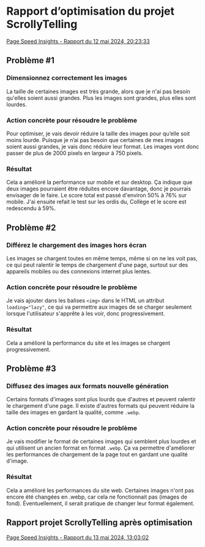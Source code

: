 # Rapport d’optimisation du projet ScrollyTelling

[Page Speed Insights - Rapport du 12 mai 2024, 20:23:33](https://pagespeed.web.dev/analysis/https-delphine-tim-momo-com/h6nzvjqsj1?form_factor=mobile)

## Problème #1

### Dimensionnez correctement les images

La taille de certaines images est très grande, alors que je n'ai pas besoin qu'elles soient aussi grandes. Plus les images sont grandes, plus elles sont lourdes.

### Action concrète pour résoudre le problème

Pour optimiser, je vais devoir réduire la taille des images pour qu’elle soit moins lourde. Puisque je n’ai pas besoin que certaines de mes images soient aussi grandes, je vais donc réduire leur format. Les images vont donc passer de plus de 2000 pixels en largeur à 750 pixels.

### Résultat
Cela a amélioré la performance sur mobile et sur desktop. Ça indique que deux images pourraient être réduites encore davantage, donc je pourrais envisager de le faire. Le score total est passé d'environ 50% à 76% sur mobile. J'ai ensuite refait le test sur les ordis du, Collège et le score est redescendu à 59%.

## Problème #2

### Différez le chargement des images hors écran

Les images se chargent toutes en même temps, même si on ne les voit pas, ce qui peut ralentir le temps de chargement d'une page, surtout sur des appareils mobiles ou des connexions internet plus lentes.

### Action concrète pour résoudre le problème

Je vais ajouter dans les balises `<img>` dans le HTML un attribut `loading="lazy"`, ce qui va permettre aux images de se charger seulement lorsque l'utilisateur s'apprête à les voir, donc progressivement.

### Résultat
Cela a amélioré la performance du site et les images se chargent progressivement.

## Problème #3

### Diffusez des images aux formats nouvelle génération

Certains formats d'images sont plus lourds que d'autres et peuvent  ralentir le chargement d'une page. Il existe d'autres formats qui peuvent réduire la taille des images en gardant la qualité, comme `.webp`.

### Action concrète pour résoudre le problème

Je vais modifier le format de certaines images qui semblent plus lourdes et qui utilisent un ancien format en format `.webp`. Ça va permettre d'améliorer les performances de chargement de la page tout en gardant une qualité d'image.

### Résultat
Cela a amélioré les performances du site web. Certaines images n'ont pas encore été changées en .webp, car cela ne fonctionnait pas (images de fond). Éventuellement, il serait pratique de changer leur format également.

## Rapport projet ScrollyTelling après optimisation

[Page Speed Insights - Rapport du 13 mai 2024, 13:03:02](https://pagespeed.web.dev/analysis/https-delphine-tim-momo-com/6mee6d0p3s?form_factor=mobile)